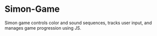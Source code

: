 # Simon-Game
Simon game controls color and sound sequences, tracks user input, and manages game progression using JS.
